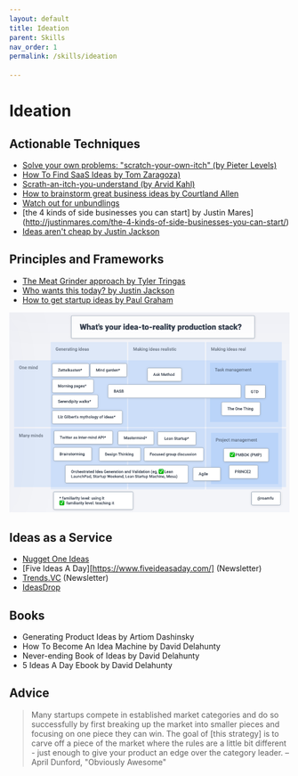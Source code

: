 ```yaml
---
layout: default
title: Ideation
parent: Skills
nav_order: 1
permalink: /skills/ideation

---
```


# Ideation


## Actionable Techniques

- [Solve your own problems: "scratch-your-own-itch" (by Pieter Levels)](https://makebook.io/#2)
- [How To Find SaaS Ideas by Tom Zaragoza)](https://tomzaragoza.com/how-to-find-saas-ideas)
- [Scrath-an-itch-you-understand (by Arvid Kahl)](https://news.ycombinator.com/item?id=23290536)
- [How to brainstorm great business ideas by Courtland Allen](https://www.indiehackers.com/post/how-to-brainstorm-great-business-ideas-ab51c3d51c)
- [Watch out for unbundlings](http://jakobgreenfeld.com/unbundlings)
- [the 4 kinds of side businesses you can start] by Justin Mares](http://justinmares.com/the-4-kinds-of-side-businesses-you-can-start/)
- [Ideas aren't cheap by Justin Jackson](https://justinjackson.ca/good-ideas)

## Principles and Frameworks

- [The Meat Grinder approach by Tyler Tringas](https://tylertringas.com/business-ideas-meat-grinder/)
- [Who wants this today? by Justin Jackson](https://justinjackson.ca/today)
- [How to get startup ideas by Paul Graham](http://paulgraham.com/startupideas.html)


![](/assets/images/stack.png)

## Ideas as a Service

- [Nugget One Ideas](https://nugget.one/ideas)
- [Five Ideas A Day][https://www.fiveideasaday.com/] (Newsletter)
- [Trends.VC](https://join.trends.vc/) (Newsletter)
- [IdeasDrop](https://www.ideasdrop.com/)

## Books

- Generating Product Ideas by Artiom Dashinsky
- How To Become An Idea Machine by David Delahunty
- Never-ending Book of Ideas by David Delahunty
- 5 Ideas A Day Ebook by David Delahunty

## Advice

> Many startups compete in established market categories and do so successfully by first breaking up the market into smaller pieces and focusing on one piece they can win. The goal of [this strategy] is to carve off a piece of the market where the rules are a little bit different - just enough to give your product an edge over the category leader. – April Dunford, "Obviously Awesome"